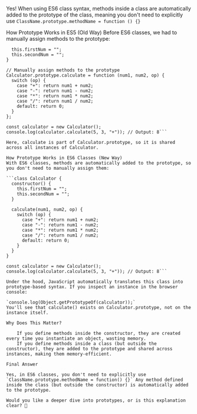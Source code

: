 Yes! When using ES6 class syntax, methods inside a class are automatically added to the prototype of the class, meaning you don't need to explicitly use 
`ClassName.prototype.methodName = function () {}`

How Prototype Works in ES5 (Old Way)
Before ES6 classes, we had to manually assign methods to the prototype:

```function Calculator() {
  this.firstNum = "";
  this.secondNum = "";
}

// Manually assign methods to the prototype
Calculator.prototype.calculate = function (num1, num2, op) {
  switch (op) {
    case "+": return num1 + num2;
    case "-": return num1 - num2;
    case "*": return num1 * num2;
    case "/": return num1 / num2;
    default: return 0;
  }
};

const calculator = new Calculator();
console.log(calculator.calculate(5, 3, "+")); // Output: 8```

Here, calculate is part of Calculator.prototype, so it is shared across all instances of Calculator.

How Prototype Works in ES6 Classes (New Way)
With ES6 classes, methods are automatically added to the prototype, so you don't need to manually assign them:

```class Calculator {
  constructor() {
    this.firstNum = "";
    this.secondNum = "";
  }

  calculate(num1, num2, op) {
    switch (op) {
      case "+": return num1 + num2;
      case "-": return num1 - num2;
      case "*": return num1 * num2;
      case "/": return num1 / num2;
      default: return 0;
    }
  }
}

const calculator = new Calculator();
console.log(calculator.calculate(5, 3, "+")); // Output: 8```

Under the hood, JavaScript automatically translates this class into prototype-based syntax. If you inspect an instance in the browser console:

`console.log(Object.getPrototypeOf(calculator));`
You'll see that calculate() exists on Calculator.prototype, not on the instance itself.

Why Does This Matter?

    If you define methods inside the constructor, they are created every time you instantiate an object, wasting memory.
    If you define methods inside a class (but outside the constructor), they are added to the prototype and shared across instances, making them memory-efficient.

Final Answer

Yes, in ES6 classes, you don't need to explicitly use `ClassName.prototype.methodName = function() {}` Any method defined inside the class (but outside the constructor) is automatically added to the prototype.

Would you like a deeper dive into prototypes, or is this explanation clear? 🚀
